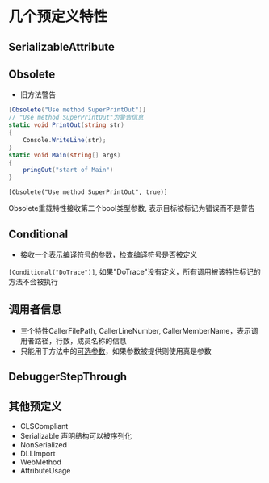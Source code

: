 # 几个预定义特性

## SerializableAttribute


## Obsolete

- 旧方法警告

```c#
[Obsolete("Use method SuperPrintOut")]
// "Use method SuperPrintOut"为警告信息
static void PrintOut(string str)
{
    Console.WriteLine(str);
}
static void Main(string[] args)
{
    pringOut("start of Main")
}
```

`[Obsolete("Use method SuperPrintOut", true)]`

Obsolete重载特性接收第二个bool类型参数, 表示目标被标记为错误而不是警告

## Conditional  

- 接收一个表示[编译符号](csharp_preprocess.md)的参数，检查编译符号是否被定义

`[Conditional("DoTrace")]`, 如果"DoTrace"没有定义，所有调用被该特性标记的方法不会被执行

## 调用者信息

- 三个特性CallerFilePath, CallerLineNumber, CallerMemberName，表示调用者路径，行数，成员名称的信息
- 只能用于方法中的[可选参数](csharp_method.md)，如果参数被提供则使用真是参数

## DebuggerStepThrough

## 其他预定义

- CLSCompliant
- Serializable 声明结构可以被序列化
- NonSerialized
- DLLImport
- WebMethod
- AttributeUsage
